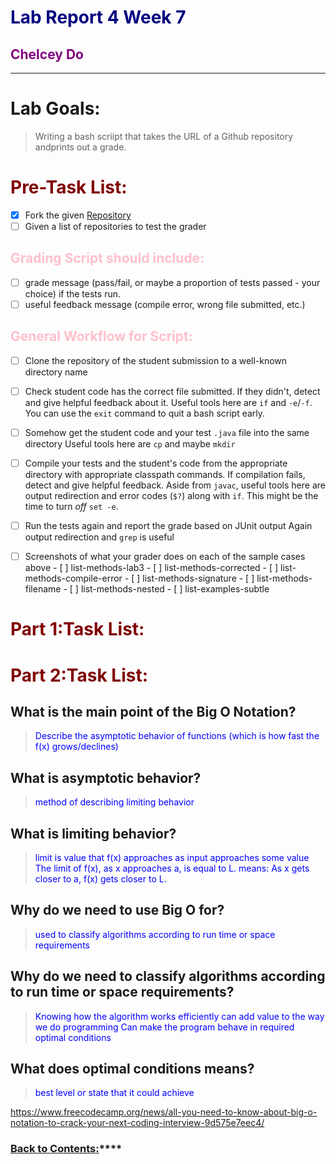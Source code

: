 # <span style="color:navy"> **Lab Report 4 Week 7**</span>
## <span style="color:purple"> **Chelcey Do**</span>
---

# <span style="color:fuschia"> **Lab Goals:**</span>
> Writing a bash scriipt that takes the URL of a Github repository andprints out a grade.

# <span style="color:maroon"> **Pre-Task List:**</span>
- [x] Fork the given [Repository](https://github.com/ucsd-cse15l-f22/list-examples-grader)
- [ ] Given a list of repositories to test the grader

## <span style="color:pink"> **Grading Script should include:**</span>
- [ ] grade message (pass/fail, or maybe a proportion of tests passed - your choice) if the tests run.
- [ ] useful feedback message (compile error, wrong file submitted, etc.)

## <span style="color:pink"> **General Workflow for Script:**</span>
- [ ] Clone the repository of the student submission to a well-known directory name 
- [ ] Check student code has the correct file submitted. If they didn't, detect and give helpful feedback about it.
      Useful tools here are `if` and `-e`/`-f`. You can use the `exit` command to quit a bash script early. 
- [ ] Somehow get the student code and your test `.java` file into the same directory
      Useful tools here are `cp` and maybe `mkdir`
- [ ] Compile your tests and the student's code from the appropriate directory with appropriate classpath commands. 
      If compilation fails, detect and give helpful feedback. 
      Aside from `javac`, useful tools here are output redirection and error codes (`$?`) along with `if`. 
      This might be the time to turn *off* `set -e`.
- [ ] Run the tests again and report the grade based on JUnit output
      Again output redirection and `grep` is useful
      
- [ ] Screenshots of what your grader does on each of the sample cases above
      - [ ] list-methods-lab3
      - [ ] list-methods-corrected
      - [ ] list-methods-compile-error
      - [ ] list-methods-signature
      - [ ] list-methods-filename
      - [ ] list-methods-nested
      - [ ] list-examples-subtle


# <span style="color:maroon"> **Part 1:Task List:**</span>

# <span style="color:maroon"> **Part 2:Task List:**</span>

## What is the main point of the Big O Notation?
> <span style="color:blue"> Describe the asymptotic behavior of functions (which is how fast the f(x) grows/declines)</span>

## What is asymptotic behavior? 
> <span style="color:blue"> method of describing limiting behavior</span>

## What is limiting behavior?
> <span style="color:blue"> limit is value that f(x) approaches as input approaches some value</span>
> <span style="color:blue"> The limit of f(x), as x approaches a, is equal to L.</span>
> <span style="color:blue"> means: As x gets closer to a, f(x) gets closer to L.</span>

## Why do we need to use Big O for?
> <span style="color:blue"> used to classify algorithms according to run time or space requirements</span>

## Why do we need to classify algorithms according to run time or space requirements?
> <span style="color:blue"> Knowing how the algorithm works efficiently can add value to the way we do programming</span>
> <span style="color:blue"> Can make the program behave in required optimal conditions</span>

## What does optimal conditions means? 
> <span style="color:blue"> best level or state that it could achieve</span>

https://www.freecodecamp.org/news/all-you-need-to-know-about-big-o-notation-to-crack-your-next-coding-interview-9d575e7eec4/

### [Back to Contents:](https://chelcey.github.io/cse11-self-study/)****
